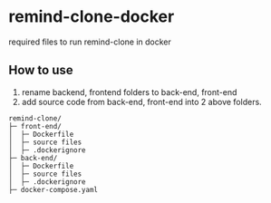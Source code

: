 # remind-clone-docker

required files to run remind-clone in docker

## How to use
1. rename backend, frontend folders to back-end, front-end
2. add source code from back-end, front-end into 2 above folders.

```
remind-clone/
├─ front-end/
│  ├─ Dockerfile
│  ├─ source files
│  ├─ .dockerignore
├─ back-end/
│  ├─ Dockerfile
│  ├─ source files
│  ├─ .dockerignore
├─ docker-compose.yaml

```
